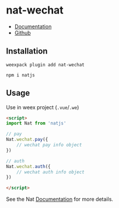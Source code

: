 # nat-wechat

- [Documentation](http://natjs.com/#/reference/wechat)
- [Github](https://github.com/natjs/weex-nat-wechat)

## Installation
```
weexpack plugin add nat-wechat
```

```
npm i natjs
```

## Usage

Use in weex project (`.vue`/`.we`)

```html
<script>
import Nat from 'natjs'

// pay
Nat.wechat.pay({
    // wechat pay info object
})

// auth
Nat.wechat.auth({
    // wechat auth info object
})

</script>
```

See the Nat [Documentation](http://natjs.com/) for more details.
